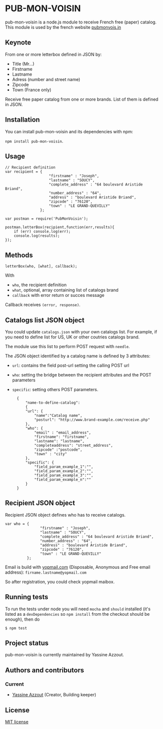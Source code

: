 PUB-MON-VOISIN
=========

pub-mon-voisin is a node.js module to receive French free (paper) catalog.
This module is used by the french website <a href="http://pubmonvois.in">pubmonvois.in</a>

Keynote
-------

From one or more letterbox defined in JSON by:

* 	Title (Mr...)
*   Firstname
*   Lastname
*   Adress (number and street name)
*   Zipcode
*   Town	 (France only)

Receive free paper catalog from one or more brands. 
List of them is defined in JSON.


Installation
------------

You can install pub-mon-voisin and its dependencies with npm: 

`npm install pub-mon-voisin`.


Usage
-----

	// Recipient definition 
	var recipient = { 							
            			"firstname" : "Joseph",
            			"lastname" : "SOUCY",
            			"complete_address" : "64 boulevard Aristide Briand",
						"number_address" : "64",
            			"address" : "boulevard Aristide Briand",
            			"zipcode" : "76120",
            			"town" : "LE GRAND-QUEVILLY"
          			};

	var postman = require('PubMonVoisin');	

	postman.letterBox(recipient,function(err,results){
		if (err) console.log(err);
		console.log(results);
	});


Methods
-------

	letterBox(who, [what], callback);

With 

* `who`, the recipient definition
* `what`, optional, array containing list of catalogs brand
* `callback` with error return or succes message
 
Callback receives `(error, response)`.

Catalogs list JSON object
-------------------------

You could update `catalogs.json` with your own catalogs list. For example, if you need to define list for US, UK or other coutries catalogs brand.

The module use this list to perform POST request with `needle`.

The JSON object identified by a catalog name is defined by 3 attributes:

* `url`: contains the field post-url setting the calling POST url 
* `who`: setting the bridge between the recipient attributes and the POST parameters
* `specific`: setting others POST parameters.

		{
			"name-to-define-catalog":
			{
			"url": {
				"name":"Catalog name",
				"posturl": "http://www.brand-example.com/receive.php"  
			},
			"who": {
				"email" : "email_address",				
				"firstname": "firstname",
				"lastname": "lastname",
				"completeaddress": "street_address",
				"zipcode" :"postcode",
				"town" : "city"
			},
			"specific": {
				"field_param_example_1":"",
				"field_param_example_2":"",
				"field_param_example_3":"",
				"field_param_example_n":""				
			}	
		}    
	



Recipient JSON object
---------------------

Recipient JSON object defines who has to receive catalogs.

	var who = { 	
            		"firstname" : "Joseph",
            		"lastname" : "SOUCY",
            		"complete_address" : "64 boulevard Aristide Briand",
					"number_address" : "64",
            		"address" : "boulevard Aristide Briand",
            		"zipcode" : "76120",
            		"town" : "LE GRAND-QUEVILLY"
          	  };

Email is build with <a href="http://www.yopmail.com">yopmail.com</a> (Disposable, Anonymous and Free email address): `firname.lastname@yopmail.com` 

So after registration, you could check yopmail maibox.


Running tests
-------------

To run the tests under node you will need `mocha` and `should` installed (it's listed as a
`devDependencies` so `npm install` from the checkout should be enough), then do

    $ npm test

Project status
--------------
pub-mon-voisin is currently maintained by Yassine Azzout.


Authors and contributors
------------------------
### Current
* [Yassine Azzout][] (Creator, Building keeper)

[Yassine Azzout]: http://www.92bondstreet.com


License
-------
[MIT license](http://www.opensource.org/licenses/Mit)
